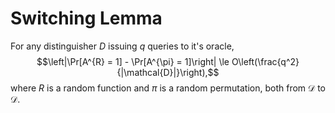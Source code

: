 # Switching Lemma
For any distinguisher $D$ issuing $q$ queries to it's oracle, $$\left|\Pr[A^{R} = 1] - \Pr[A^{\pi} = 1]\right| \le O\left(\frac{q^2}{|\mathcal{D}|}\right),$$ where $R$ is a random function and $\pi$ is a random permutation, both from $\mathcal{D}$ to $\mathcal{D}$.